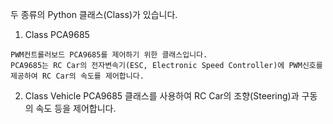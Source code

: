 두 종류의 Python 클래스(Class)가 있습니다.

  1. Class PCA9685 

    PWM컨트롤러보드 PCA9685를 제어하기 위한 클래스입니다.
    PCA9685는 RC Car의 전자변속기(ESC, Electronic Speed Controller)에 PWM신호를 제공하여 RC Car의 속도를 제어합니다. 

  2. Class Vehicle
    PCA9685 클래스를 사용하여 RC Car의 조향(Steering)과 구동의 속도 등을 제어합니다.	

